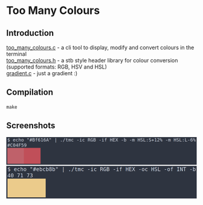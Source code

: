 # Too Many Colours
## Introduction
[too_many_colours.c](https://github.com/ajota-vit/too-many-colours/blob/main/too_many_colours.c) - a cli tool to display, modify and convert colours in the terminal\
[too_many_colours.h](https://github.com/ajota-vit/too-many-colours/blob/main/too_many_colours.h) - a stb style header library for colour conversion (supported formats: RGB, HSV and HSL)\
[gradient.c](https://github.com/ajota-vit/too-many-colours/blob/main/gradient.c) - just a gradient :)

## Compilation
```
make
```

## Screenshots
<img src="https://github.com/ajota-vit/too-many-colours/blob/main/.github/screenshots/nord_red.png">
<img src="https://github.com/ajota-vit/too-many-colours/blob/main/.github/screenshots/nord_yellow.png">
